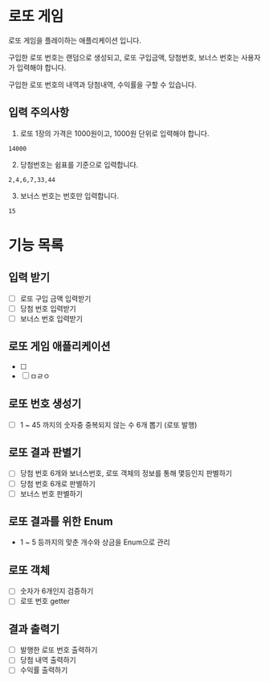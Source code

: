 # 로또 게임 
로또 게임을 플레이하는 애플리케이션 입니다.

구입한 로또 번호는 랜덤으로 생성되고, 로또 구입금액, 당첨번호, 보너스 번호는 사용자가 입력해야 합니다.

구입한 로또 번호의 내역과 당첨내역, 수익률을 구할 수 있습니다.

## 입력 주의사항
1. 로또 1장의 가격은 1000원이고, 1000원 단위로 입력해야 합니다. 
```
14000
```
2. 당첨번호는 쉼표를 기준으로 입력합니다. 
```
2,4,6,7,33,44
```
3. 보너스 번호는 번호만 입력합니다.
```
15
```


# 기능 목록

## 입력 받기
- [ ] 로또 구입 금액 입력받기
- [ ] 당첨 번호 입력받기
- [ ] 보너스 번호 입력받기

## 로또 게임 애플리케이션
- [ ]  
- [ ] ㅁㄹㅇ

## 로또 번호 생성기
- [ ] 1 ~ 45 까지의 숫자중 중복되지 않는 수 6개 뽑기 (로또 발행)

## 로또 결과 판별기
- [ ] 당첨 번호 6개와 보너스번호, 로또 객체의 정보를 통해 몇등인지 판별하기
- [ ] 당첨 번호 6개로 판별하기
- [ ] 보너스 번호 판별하기

## 로또 결과를 위한 Enum
- 1 ~ 5 등까지의 맞춘 개수와 상금을 Enum으로 관리

## 로또 객체
- [ ] 숫자가 6개인지 검증하기
- [ ] 로또 번호 getter

## 결과 출력기
- [ ] 발행한 로또 번호 출력하기
- [ ] 당첨 내역 출력하기
- [ ] 수익률 출력하기